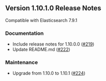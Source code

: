 ## Version 1.10.1.0 Release Notes

Compatible with Elasticsearch 7.9.1

### Documentation

* Include release notes for 1.10.0.0 ([#219](https://github.com/opendistro-for-elasticsearch/anomaly-detection/pull/219))
* Update README.md ([#222](https://github.com/opendistro-for-elasticsearch/anomaly-detection/pull/222))

### Maintenance

* Upgrade from 1.10.0 to 1.10.1 ([#224](https://github.com/opendistro-for-elasticsearch/anomaly-detection/pull/224))